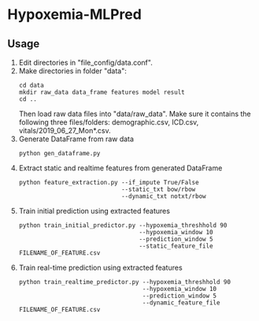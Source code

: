 # Hypoxemia-MLPred

## Usage
1. Edit directories in "file_config/data.conf".
2. Make directories in folder "data":
   ```
   cd data
   mkdir raw_data data_frame features model result
   cd ..
   ```
   Then load raw data files into "data/raw_data". Make sure it contains the following three files/folders: demographic.csv, ICD.csv, vitals/2019_06_27_Mon*.csv.
3. Generate DataFrame from raw data
   ```
   python gen_dataframe.py
   ```
4. Extract static and realtime features from generated DataFrame
   ```
   python feature_extraction.py --if_impute True/False
                                --static_txt bow/rbow
                                --dynamic_txt notxt/rbow
   ```
5. Train initial prediction using extracted features
   ```
   python train_initial_predictor.py --hypoxemia_threshhold 90
                                     --hypoxemia_window 10
                                     --prediction_window 5
                                     --static_feature_file FILENAME_OF_FEATURE.csv
   ```
6. Train real-time prediction using extracted features
   ```
   python train_realtime_predictor.py --hypoxemia_threshhold 90
                                      --hypoxemia_window 10
                                      --prediction_window 5
                                      --dynamic_feature_file FILENAME_OF_FEATURE.csv
   ```
